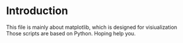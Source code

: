 # Introduction
This file is mainly about matplotlib, which is designed for visiualization
Those scripts are based on Python. Hoping help you.
